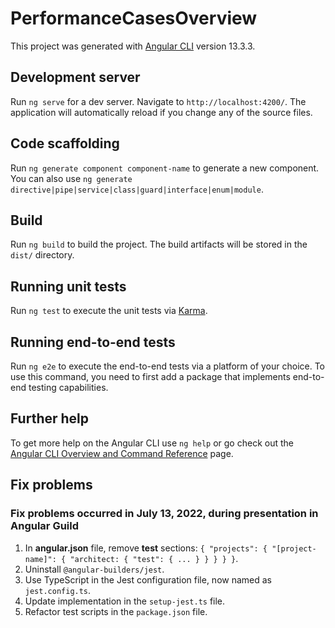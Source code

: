 # PerformanceCasesOverview

This project was generated with [Angular CLI](https://github.com/angular/angular-cli) version 13.3.3.

## Development server

Run `ng serve` for a dev server. Navigate to `http://localhost:4200/`. The application will automatically reload if you change any of the source files.

## Code scaffolding

Run `ng generate component component-name` to generate a new component. You can also use `ng generate directive|pipe|service|class|guard|interface|enum|module`.

## Build

Run `ng build` to build the project. The build artifacts will be stored in the `dist/` directory.

## Running unit tests

Run `ng test` to execute the unit tests via [Karma](https://karma-runner.github.io).

## Running end-to-end tests

Run `ng e2e` to execute the end-to-end tests via a platform of your choice. To use this command, you need to first add a package that implements end-to-end testing capabilities.

## Further help

To get more help on the Angular CLI use `ng help` or go check out the [Angular CLI Overview and Command Reference](https://angular.io/cli) page.

## Fix problems

### Fix problems occurred in July 13, 2022, during presentation in Angular Guild

1) In **angular.json** file, remove **test** sections: `{ "projects": { "[project-name]": { "architect: { "test": { ... } } } } }`.
2) Uninstall `@angular-builders/jest`.
3) Use TypeScript in the Jest configuration file, now named as `jest.config.ts`.
4) Update implementation in the `setup-jest.ts` file.
5) Refactor test scripts in the `package.json` file.
